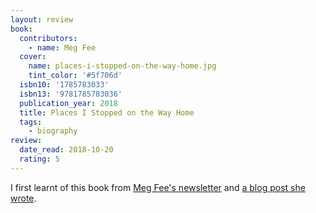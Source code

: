 ```yaml
---
layout: review
book:
  contributors:
    - name: Meg Fee
  cover:
    name: places-i-stopped-on-the-way-home.jpg
    tint_color: '#5f706d'
  isbn10: '1785783033'
  isbn13: '9781785783036'
  publication_year: 2018
  title: Places I Stopped on the Way Home
  tags:
    - biography
review:
  date_read: 2018-10-20
  rating: 5
---
```


I first learnt of this book from [Meg Fee's newsletter](http://www.megfee.com/megfee/2018/3/14/3rsk88y6acek8ihbe17np64cboawd4) and [a blog post she wrote](http://www.megfee.com/megfee/2018/5/4/places-i-stopped).
